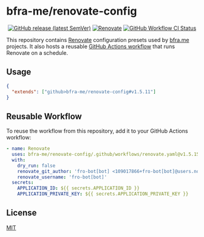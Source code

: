 # bfra-me/renovate-config

<div align='center'>

[![GitHub release (latest SemVer)](https://img.shields.io/github/v/release/bfra-me/renovate-config?sort=semver&style=for-the-badge&logo=github&label=release)][release] [![Renovate](https://img.shields.io/badge/dynamic/yaml?url=https%3A%2F%2Fraw.githubusercontent.com%2Fbfra-me%2Frenovate-config%2Fmain%2F.github%2Fworkflows%2Frenovate.yaml&query=%24.env.RENOVATE_VERSION&style=for-the-badge&logo=renovatebot&label=renovate&color=377D9D)][renovate] [![GitHub Workflow CI Status](https://img.shields.io/github/actions/workflow/status/bfra-me/renovate-config/ci.yaml?branch=main&style=for-the-badge&logo=github%20actions&logoColor=white&label=ci)][ci-workflow]

</div>

[release]: https://github.com/bfra-me/renovate-config/releases 'GitHub release'
[renovate]: https://github.com/renovatebot/renovate/releases/tag/35.159.3 'Renovate release'
[ci-workflow]: https://github.com/bfra-me/renovate-config/actions?query=workflow%3Aci 'Search GitHub Actions for CI workflow runs'

This repository contains [Renovate](https://renovatebot.com/) configuration presets used by [bfra.me](https://bfra.me) projects. It also hosts a reusable [GitHub Actions workflow](.github/workflows/renovate.yaml) that runs Renovate on a schedule.

## Usage

```json
{
  "extends": ["github>bfra-me/renovate-config#v1.5.11"]
}
```

## Reusable Workflow

To reuse the workflow from this repository, add it to your GitHub Actions workflow:

```yaml
- name: Renovate
  uses: bfra-me/renovate-config/.github/workflows/renovate.yaml@v1.5.15
  with:
    dry_run: false
    renovate_git_author: 'fro-bot[bot] <109017866+fro-bot[bot]@users.noreply.github.com>'
    renovate_username: 'fro-bot[bot]'
  secrets:
    APPLICATION_ID: ${{ secrets.APPLICATION_ID }}
    APPLICATION_PRIVATE_KEY: ${{ secrets.APPLICATION_PRIVATE_KEY }}
```

## License

[MIT](LICENSE.md)
